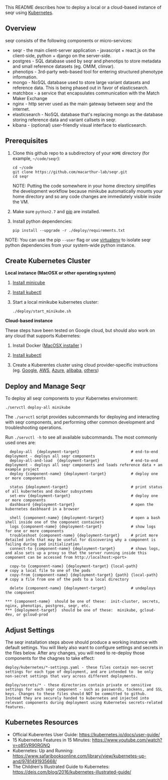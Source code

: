 This README describes how to deploy a local or a cloud-based instance of seqr using [Kubernetes](https://kubernetes.io/).

Overview
--------

seqr consists of the following components or micro-services:
- seqr - the main client-server application - javascript + react.js on the client-side, python + django on the server-side.
- postgres - SQL database used by seqr and phenotips to store metadata and small reference datasets (eg. OMIM, clinvar).
- phenotips - 3rd-party web-based tool for entering structured phenotype information.
- mongo - NoSQL database used to store large variant datasets and reference data. This is being phased out in favor of elasticsearch.
- matchbox - a service that encapsulates communication with the Match Maker Exchange
- nginx - http server used as the main gateway between seqr and the internet.
- elasticsearch - NoSQL database that's replacing mongo as the database storing reference data and variant callsets in seqr.
- kibana - (optional) user-friendly visual interface to elasticsearch.



Prerequisites
-------------

1. Clone this github repo to a subdirectory of your `HOME` directory (for example, `~/code/seqr`):

       cd ~/code
       git clone https://github.com/macarthur-lab/seqr.git
       cd seqr

   NOTE: Putting the code somewhere in your home directory simplifies the development workflow because minikube automatically mounts your home directory and so any code changes are immediately visible inside the VM. 

2. Make sure `python2.7` and [pip](https://pip.pypa.io/en/stable/) are installed.
3. Install python dependencies: 
       
       pip install --upgrade -r ./deploy/requirements.txt

NOTE: You can use the pip `--user` flag or use [virtualenv](https://virtualenv.pypa.io/en/stable/) to isolate seqr python dependencies from your system-wide python instance.     



Create Kubernetes Cluster
-------------------------

**Local instance (MacOSX or other operating system)**

1. [Install minicube](https://kubernetes.io/docs/tasks/tools/install-minikube/)
  
2. [Install kubectl](https://kubernetes.io/docs/tasks/kubectl/install/) 

3. Start a local minikube kubernetes cluster:
    
    ```
    ./deploy/start_minikube.sh
    ```
 

**Cloud-based instance**

These steps have been tested on Google cloud, but should also work on any cloud that supports Kubernetes:

1. Install Docker  ([MacOSX installer](https://getcarina.com/docs/tutorials/docker-install-mac/) ) 

2. [Install kubectl](https://kubernetes.io/docs/tasks/kubectl/install/)

3. Create a Kuberentes cluster using cloud provider-specific instructions (eg. [Google](https://cloud.google.com/kubernetes-engine/docs/quickstart), [AWS](https://kubernetes.io/docs/getting-started-guides/aws/), [Azure](https://kubernetes.io/docs/getting-started-guides/azure/), [alibaba](https://kubernetes.io/docs/getting-started-guides/alibaba-cloud/), [others](https://kubernetes.io/partners/))


Deploy and Manage Seqr
----------------------

To deploy all seqr components to your Kubernetes environment:

    ./servctl deploy-all minikube
   
The `./servctl` script provides subcommands for deploying and interacting with seqr components, and
 performing other common development and troubleshooting operations. 
 
 Run `./servctl -h` to see all available subcommands. The most commonly used ones are:

      deploy-all  {deployment-target}                       # end-to-end deployment - deploys all seqr components 
      deploy-all-and-load  {deployment-target}              # end-to-end deployment - deploys all seqr components and loads reference data + an example project
      deploy {component-name} {deployment-target}           # deploy one or more components
      
      status {deployment-target}                            # print status of all kubernetes and docker subsystems
      set-env {deployment-target}                           # deploy one or more components
      dashboard {deployment-target}                         # open the kubernetes dasbhoard in a browser
      
      shell {component-name} {deployment-target}            # open a bash shell inside one of the component containers
      logs {component-name} {deployment-target}             # show logs for one or more components
      troubleshoot {component-name} {deployment-target}     # print more detailed info that may be useful for discovering why a component is failing during pod initialization
      connect-to {component-name} {deployment-target}       # shows logs, and also sets up a proxy so that the server running inside this component can be accessed from http://localhost:<port> 
      
      copy-to {component-name} {deployment-target} {local-path}           # copy a local file to one of the pods
      copy-from {component-name} {deployment-target} {path} {local-path}  # copy a file from one of the pods to a local directory
      
      delete {component-name} {deployment-target}           # undeploys the component
      
    *** {component-name}  should be one of these:  init-cluster, secrets, nginx, phenotips, postgres, seqr, etc. 
    *** {deployment-target}  should be one of these:  minikube, gcloud-dev, or gcloud-prod 


Adjust Settings
---------------

The seqr installation steps above should produce a working instance with default settings. You will likely also want to configure settings and secrets in the files below. After any changes, you will need to re-deploy those components for the chagnes to take effect:

    deploy/kubernetes/*-settings.yaml - these files contain non-secret settings for each type of deployment, and are intended to  be only non-secret settings that vary across different deployments.  

    deploy/secrets/* - these directories contain private or sensitive settings for each seqr component - such as passwords, tockens, and SSL keys. Changes to these files should NOT be committed to github. Instead they are securely handed to kubernetes and injected into relevant components during deployment using Kubernetes secrets-related features.    
    
   
Kubernetes Resources
--------------------

- Official Kuberentes User Guide:  https://kubernetes.io/docs/user-guide/
- 15 Kubernetes Features in 15 Minutes: https://www.youtube.com/watch?v=o85VR90RGNQ
- Kubernetes: Up and Running: https://www.safaribooksonline.com/library/view/kubernetes-up-and/9781491935668/
- The Children's Illustrated Guide to Kubernetes: https://deis.com/blog/2016/kubernetes-illustrated-guide/

